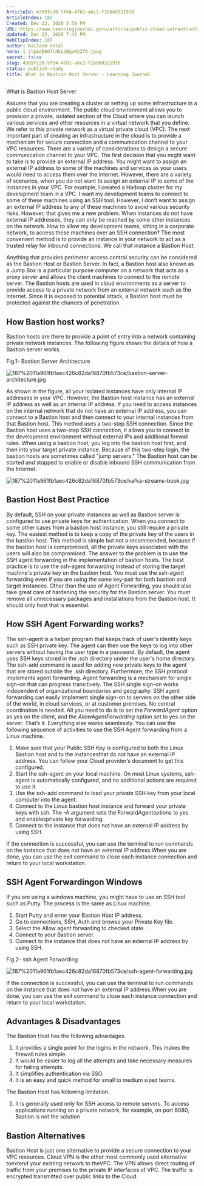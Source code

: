 ```yaml
---
ArticleId: 4389fc20-5f64-47b1-a6c2-f1b96d321930
ArticleIndex: 187
Created: Dec 23, 2020 5:58 PM
URL: https://www.learningjournal.guru/article/public-cloud-infrastructure/what-is-bastion-host-server/
Updated: Dec 23, 2020 7:45 PM
WebClipIndex: 187
author: Kailash Vetal
hero: 1_itpAdE6O7ldkLqBqvW2ZTA.jpeg
secret: false
slug: 4389fc20-5f64-47b1-a6c2-f1b96d321930
status: publish-ready
title: What is Bastion Host Server - Learning Journal
---
```

What is Bastion Host Server

Assume that you are creating a cluster or setting up some infrastructure in a public cloud environment. The public cloud environment allows you to provision a private, isolated section of the Cloud where you can launch various services and other resources in a virtual network that you define. We refer to this private network as a virtual private cloud (VPC). 
The next important part of creating an infrastructure in the cloud is to provide a mechanism for secure connection and a communication channel to your VPC resources. There are a variety of considerations to design a secure communication channel to your VPC. The first decision that you might want to take is to provide an external IP address. You might want to assign an external IP address to some of the machines and services as your users would need to access them over the internet. 
However, there are a variety of scenarios, when you do not want to assign an external IP to some of the instances in your VPC. For example, I created a Hadoop cluster for my development team in a VPC. I want my development teams to connect to some of these machines using an SSH tool. However, I don’t want to assign an external IP address to any of these machines to avoid various security risks. However, that gives me a new problem. 
When instances do not have external IP addresses, they can only be reached by some other instances on the network. How to allow my development teams, sitting in a corporate network, to access these machines over an SSH connection? 
The most convenient method is to provide an instance in your network to act as a trusted relay for inbound connections. We call that instance a Bastion Host.

Anything that provides perimeter access control security can be considered as the Bastion Host or Bastion Server. In fact, a Bastion host also known as a Jump Box is a particular purpose computer on a network that acts as a proxy server and allows the client machines to connect to the remote server. The Bastion hosts are used in cloud environments as a server to provide access to a private network from an external network such as the Internet. Since it is exposed to potential attack, a Bastion host must be protected against the chances of penetration.

## How Bastion host works?

Bastion hosts are there to provide a point of entry into a network containing private network instances. The following figure shows the details of how a Bastion server works.

 [](https://www.learningjournal.guru/_resources/img/jpg-7x/bastion-server-architecture.jpg)Fig.1- Bastion Server Architecture

![187%2011a961fb1aec426c82da16870fb573ce/bastion-server-architecture.jpg](187%2011a961fb1aec426c82da16870fb573ce/bastion-server-architecture.jpg)

As shown in the figure, all your isolated instances have only internal IP addresses in your VPC. However, the Bastion host instance has an external IP address as well as an internal IP address. If you need to access instances on the internal network that do not have an external IP address, you can connect to a Bastion host and then connect to your internal instances from that Bastion host. This method uses a two-step SSH connection. Since the Bastion host uses a two-step SSH connection, it allows you to connect to the development environment without external IPs and additional firewall rules. When using a bastion host, you log into the bastion host first, and then into your target private instance. Because of this two-step login, the bastion hosts are sometimes called "jump servers." 
The Bastion host can be started and stopped to enable or disable inbound SSH communication from the Internet.

![187%2011a961fb1aec426c82da16870fb573ce/kafka-streams-book.jpg](187%2011a961fb1aec426c82da16870fb573ce/kafka-streams-book.jpg)

## Bastion Host Best Practice

By default, SSH on your private instances as well as Bastion server is configured to use private keys for authentication. When you connect to some other cases from a bastion host instance, you still require a private key. The easiest method is to keep a copy of the private key of the users in the bastion host. This method is simple but not a recommended, because if the bastion host is compromised, all the private keys associated with the users will also be compromised. The answer to the problem is to use the SSH agent forwarding in the implementation of bastion hosts. 
The best practice is to use the ssh-agent forwarding instead of storing the target machine's private key on the bastion host. You must use the ssh-agent forwarding even if you are using the same key-pair for both bastion and target instances. 
Other than the use of Agent Forwarding, you should also take great care of hardening the security for the Bastion server. You must remove all unnecessary packages and installations from the Bastion host. It should only host that is essential.

## How SSH Agent Forwarding works?

The ssh-agent is a helper program that keeps track of user's identity keys such as SSH private key. The agent can then use the keys to log into other servers without having the user type in a password. By default, the agent uses SSH keys stored in the .ssh directory under the user's home directory. The ssh-add command is used for adding new private keys to the agent that are stored outside the .ssh directory. 
Furthermore, the SSH protocol implements agent forwarding. Agent forwarding is a mechanism for single sign-on that can progress transitively. The SSH single sign-on works independent of organizational boundaries and geography. SSH agent forwarding can easily implement single sign-on to servers on the other side of the world, in cloud services, or at customer premises. No central coordination is needed. All you need to do is to set the *ForwardAgent* option as yes on the client, and the *AllowAgentForwarding* option set to yes on the server. That’s it. Everything else works seamlessly. 
You can use the following sequence of activities to use the SSH Agent forwarding from a Linux machine.

1. Make sure that your Public SSH Key is configured to both the Linux Bastion host and to the instancesthat do not have an external IP address. You can follow your Cloud provider’s document to get this configured.
2. Start the ssh-agent on your local machine. On most Linux systems, ssh-agent is automatically configured, and no additional actions are required to use it.
3. Use the ssh-add command to load your private SSH key from your local computer into the agent.
4. Connect to the Linux bastion host instance and forward your private keys with ssh. The -A argument sets the ForwardAgentoptions to yes and enablesprivate key forwarding.
5. Connect to the instance that does not have an external IP address by using SSH.

If the connection is successful, you can use the terminal to run commands on the instance that does not have an external IP address.When you are done, you can use the exit command to close each instance connection and return to your local workstation.

## SSH Agent Forwardingon Windows

If you are using a windows machine, you might have to use an SSH tool such as Putty. The process is the same as Linux machine.

1. Start Putty and enter your Bastion Host IP address.
2. Go to connections, SSH, Auth and browse your Private Key file.
3. Select the Allow agent forwarding to checked state.
4. Connect to your Bastion server.
5. Connect to the instance that does not have an external IP address by using SSH.

 [](https://www.learningjournal.guru/_resources/img/jpg-5x/ssh-agent-forwarding.jpg)Fig.2- ssh Agent Forwarding

![187%2011a961fb1aec426c82da16870fb573ce/ssh-agent-forwarding.jpg](187%2011a961fb1aec426c82da16870fb573ce/ssh-agent-forwarding.jpg)

If the connection is successful, you can use the terminal to run commands on the instance that does not have an external IP address.When you are done, you can use the exit command to close each instance connection and return to your local workstation.

## Advantages & Disadvantages

The Bastion Host has the following advantages.

1. It provides a single point for the logins in the network. This makes the firewall rules simple.
2. It would be easier to log all the attempts and take necessary measures for failing attempts.
3. It simplifies authentication via SSO.
4. It is an easy and quick method for small to medium sized teams.

The Bastion Host has following limitation.

1. It is generally used only for SSH access to remote servers. To access applications running on a private network, for example, on port 8080, Bastion is not the solution

## Bastion Alternatives

Bastion Host is just one alternative to provide a secure connection to your VPC resources. Cloud VPN is the other most commonly used alternative toextend your existing network to theVPC. The VPN allows direct routing of traffic from your premises to the private IP interfaces of VPC. The traffic is encrypted transmitted over public links to the Cloud.

###
